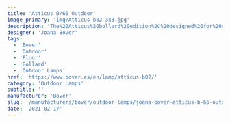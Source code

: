 ```yaml
---
title: 'Atticus B/66 Outdoor'
image_primary: 'img/Atticus-b02-3x3.jpg'
description: 'The%20Atticus%20bollard%20edition%2C%20designed%20for%20decorative%20lighting%20of%20private%20gardens%2C%20provides%20magical%20warmth%20to%20outdoor%20spaces.%20These%20small%20lamps%20can%20be%20placed%20under%20trees%20or%20between%20plants%2C%20giving%20each%20designer%20the%20freedom%20to%20create%20the%20atmosphere%20they%20want.%20A%20family%20of%20lamps%20that%20complements%20the%20rest%20of%20the%20Bover%20outdoor%20collection%2C%20representative%20of%20the%20brand%27s%20Mediterranean%20personality.%20Joana%2C%20founder%20of%20Bover%2C%20was%20born%20in%20Barcelona%20to%20a%20father%20from%20Majorca%20and%20is%20Mediterranean%20to%20the%20core.%20Blue%20is%20part%20of%20her%20DNA.%20It%20has%20seeped%20into%20her%20way%20of%20life%20and%20expressing%20herself%2C%20thus%20her%20taste%20for%20light%20tones%2C%20natural%20and%20noble%20materials%2C%20and%20for%20contemporary%20pieces%20that%20live%20harmoniously%20and%20seamlessly%20adapt%20themselves%20to%20our%20way%20of%20life.%20According%20to%20Joana%2C%20%22It%20boils%20down%20to%20keeping%20things%20warm%20and%20timeless.%22%20That%27s%20Bover%20and%20that%27s%20Atticus.%0A%0ATriac%20dimming%20system%20without%20switch'
designer: 'Joana Bover'
tags:
  - 'Bover'
  - 'Outdoor'
  - 'Floor'
  - 'Bollard'
  - 'Outdoor Lamps'
href: 'https://www.bover.es/en/lamp/atticus-b02/'
category: 'Outdoor Lamps'
subtitle: ''
manufacturer: 'Bover'
slug: '/manufacturers/bover/outdoor-lamps/joana-bover-atticus-b-66-outdoor'
date: '2021-02-17'
---
```

